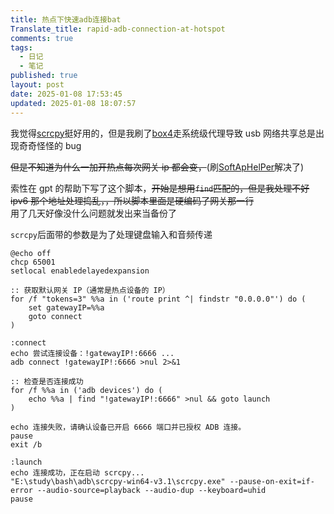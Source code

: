 ```yaml
---
title: 热点下快速adb连接bat
Translate_title: rapid-adb-connection-at-hotspot
comments: true
tags:
  - 日记
  - 笔记
published: true
layout: post
date: 2025-01-08 17:53:45
updated: 2025-01-08 18:07:57
---
```


我觉得[scrcpy](https://github.com/Genymobile/scrcpy)挺好用的，但是我刷了[box4](https://github.com/Genymobile/scrcpy)走系统级代理导致 usb 网络共享总是出现奇奇怪怪的 bug

~~但是不知道为什么一加开热点每次网关 ip 都会变，~~(刷[SoftApHelPer](https://github.com/XhyEax/SoftApHelper)解决了)

索性在 gpt 的帮助下写了这个脚本，~~开始是想用`find`匹配的，但是我处理不好 ipv6 那个地址处理捣乱，，所以脚本里面是硬编码了网关那一行~~  
用了几天好像没什么问题就发出来当备份了

`scrcpy`后面带的参数是为了处理键盘输入和音频传递

```dos
@echo off
chcp 65001
setlocal enabledelayedexpansion

:: 获取默认网关 IP（通常是热点设备的 IP）
for /f "tokens=3" %%a in ('route print ^| findstr "0.0.0.0"') do (
    set gatewayIP=%%a
    goto connect
)

:connect
echo 尝试连接设备：!gatewayIP!:6666 ...
adb connect !gatewayIP!:6666 >nul 2>&1

:: 检查是否连接成功
for /f %%a in ('adb devices') do (
    echo %%a | find "!gatewayIP!:6666" >nul && goto launch
)

echo 连接失败，请确认设备已开启 6666 端口并已授权 ADB 连接。
pause
exit /b

:launch
echo 连接成功，正在启动 scrcpy...
"E:\study\bash\adb\scrcpy-win64-v3.1\scrcpy.exe" --pause-on-exit=if-error --audio-source=playback --audio-dup --keyboard=uhid
pause

```
